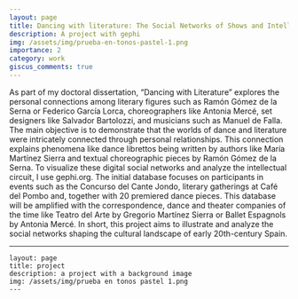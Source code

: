 ```yaml
---
layout: page
title: Dancing with literature: The Social Networks of Shows and Intellectual Circuits in Spain (1911-1933)
description: A project with gephi
img: /assets/img/prueba-en-tonos-pastel-1.png
importance: 2
category: work
giscus_comments: true
---
```




As part of my doctoral dissertation, “Dancing with Literature” explores the personal connections among literary figures such as Ramón Gómez de la Serna or Federico García Lorca,  choreographers like Antonia Mercé, set designers like Salvador Bartolozzi, and musicians such as Manuel de Falla. The main objective is to demonstrate that the worlds of dance and literature were intricately connected through personal relationships. This connection explains phenomena like dance librettos being written by authors like María Martínez Sierra and textual choreographic pieces by Ramón Gómez de la Serna. To visualize these digital social networks and analyze the intellectual circuit, I use gephi.org. The initial database focuses on participants in events such as the Concurso del Cante Jondo, literary gatherings at Café del Pombo and, together with 20 premiered dance pieces. This database will be amplified with the correspondence, dance and theater companies of the time like Teatro del Arte by Gregorio Martínez Sierra or Ballet Espagnols by Antonia Mercé. In short,  this project aims to illustrate and analyze the social networks shaping the cultural landscape of early 20th-century Spain.


   ---
    layout: page
    title: project
    description: a project with a background image
    img: /assets/img/prueba en tonos pastel 1.png
    ---
